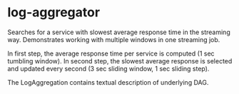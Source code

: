 # log-aggregator

Searches for a service with slowest average response time in the streaming way. Demonstrates working with multiple 
windows in one streaming job. 

In first step, the average response time per service is computed (1 sec tumbling window). In second step, the slowest 
average response is selected and updated every second (3 sec sliding window, 1 sec sliding step).

The LogAggregation contains textual description of underlying DAG.

